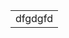 &nbsp;&#160;&nbsp;&#160;&nbsp;&#160;&nbsp;&#160;<strong align="center"><h1  align="center"><p align="center"><div align="center">&nbsp;&#160;&nbsp;&#160;&nbsp;&#160;&nbsp;&#160;<table align=center><tr align="center"><td align="center">dfgdgfd</td></tr></table></div></p></h1></strong>
